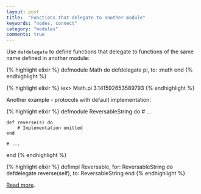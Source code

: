 ```yaml
---
layout: post
title:  "Functions that delegate to another module"
keywords: "nodes, connect"
category: "modules"
comments: true
---
```


Use `defdelegate` to define functions that delegate to functions of the same name defined in another module:

{% highlight elixir %}
defmodule Math do
  defdelegate pi, to: :math
end
{% endhighlight %}

{% highlight elixir %}
iex> Math.pi
3.141592653589793
{% endhighlight %}

Another example - protocols with default implementation:

{% highlight elixir %}
defmodule ReversableString do
    # ...

    def reverse(s) do
        # Implementation omitted
    end

    # ...
end
{% endhighlight %}

{% highlight elixir %}
defimpl Reversable, for: ReversableString do
  defdelegate reverse(self), to: ReversableString
end
{% endhighlight %}


[Read more](http://elixir-lang.org/docs/stable/elixir/Kernel.html#defdelegate/2).
